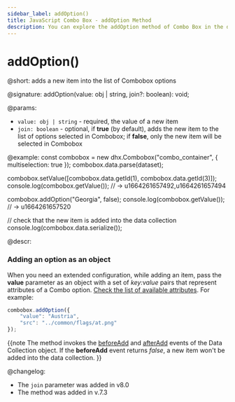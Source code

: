 ```yaml
---
sidebar_label: addOption()
title: JavaScript Combo Box - addOption Method 
description: You can explore the addOption method of Combo Box in the documentation of the DHTMLX JavaScript UI library. Browse developer guides and API reference, try out code examples and live demos, and download a free 30-day evaluation version of DHTMLX Suite.
---
```


# addOption()

@short: adds a new item into the list of Combobox options 

@signature: addOption(value: obj | string, join?: boolean): void;

@params:
- `value: obj | string` - required, the value of a new item
- `join: boolean` - optional, if **true** (by default), adds the new item to the list of options selected in Combobox; if **false**, only the new item will be selected in Combobox

@example:
const combobox = new dhx.Combobox("combo_container", {
    multiselection: true
});
combobox.data.parse(dataset);

combobox.setValue([combobox.data.getId(1), combobox.data.getId(3)]);
console.log(combobox.getValue()); // -> u1664261657492,u1664261657494

combobox.addOption("Georgia", false);
console.log(combobox.getValue()); // -> u1664261657520

// check that the new item is added into the data collection
console.log(combobox.data.serialize());

@descr:

### Adding an option as an object

When you need an extended configuration, while adding an item, pass the **value** parameter as an object with a set of *key:value* pairs that represent attributes of a Combo option. [Check the list of available attributes](combobox/api/combobox_data_config.md). For example:

~~~js
combobox.addOption({
    "value": "Austria",
    "src": "../common/flags/at.png"
});
~~~

{{note The method invokes the [beforeAdd](data_collection/api/datacollection_beforeadd_event.md) and [afterAdd](data_collection/api/datacollection_afteradd_event.md) events of the Data Collection object. If the **beforeAdd** event returns *false*, a new item won't be added into the data collection.
}}

@changelog:

- The `join` parameter was added in v8.0
- The method was added in v.7.3
